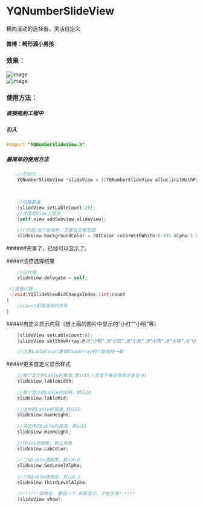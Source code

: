 # YQNumberSlideView
横向滚动的选择器，灵活自定义

#### 微博：畸形滴小男孩

### 效果：

![image](https://github.com/976431yang/YQNumberSlideView/blob/master/YQNumberSlideView_DEMO/screenShot/2017-05-13-15_05_53.gif) </br>
![image](https://github.com/976431yang/YQNumberSlideView/blob/master/YQNumberSlideView_DEMO/screenShot/2017-05-13-15_10_45.gif)

### 使用方法：
##### 直接拖到工程中
##### 引入
```objective-c
#import "YQNumberSlideView.h"
```

##### 最简单的使用方法
```objective-c
    //初始化
    YQNumberSlideView *slideView = [[YQNumberSlideView alloc]initWithFrame:CGRectMake(x,
                                                                                      y,
                                                                                      width,
                                                                                      height)];
    //设置数量
    [slideView setLableCount:20];
    //添加到View上显示
    [self.view addSubview:slideView];

    //(可选)加个背景色，方便自己看范围
    slideView.backgroundColor = [UIColor colorWithWhite:0.931 alpha:1.000];
```
######完事了，已经可以显示了。

#####监控选择结果
```objective-c
    //设代理
    slideView.delegate = self;

 //遵循代理
 -(void)YQSlideViewDidChangeIndex:(int)count
{
    //count即是选择的序号
}
```

#####自定义显示内容（想上面的图片中显示的“小红”“小明”等）
```objective-c
	[slideView setLableCount:8];
	[slideView setShowArray:@[@"小明",@"小红",@"小方",@"小亮",@"小华",@"小坏",@"小丑",@"小帅",]];

    //注意LableCount要和ShowArray的个数保持一致
```
#####更多自定义显示样式
```objective-c
	//每个显示的Lable的宽度,默认33,(宽度不够会导致字体变小)
	slideView.lableWidth;
    
	//每个显示的Lable的间隔，默认20
	slideView.lableMid;
    
	//选中的Lable的高度,默认25
	slideView.maxHeight;
    
	//未选中的Lable的高度，默认15
	slideView.minHeight;
    
	//lbale的颜色，默认黑色
	slideView.LabColor;
    
	//二级Lable透明度，默认0.6
	slideView.SecLevelAlpha;
    
	//三级Lable透明度，默认0.2
	slideView.ThirdLevelAlpha;

	//!!!!!!调用完  要调一下 刷新显示，才能生效!!!!!!
	[slideView show];
```
    


